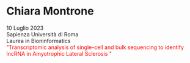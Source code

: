 # Chiara Montrone

10 Luglio 2023 \
Sapienza Università di Roma \
Laurea in Bioninformatics \
<font color="red">"Transcriptomic analysis of single-cell and bulk sequencing to identify lncRNA in Amyotrophic Lateral Sclerosis
"</font>
